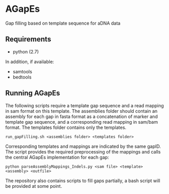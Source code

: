 # AGapEs
Gap filling based on template sequence for aDNA data

## Requirements
* python (2.7)

In addition, if available:
* samtools
* bedtools


## Running AGapEs

The following scripts require a template gap sequence and a read mapping in sam format on this template. The assemblies folder should contain an assembly for each gap in fasta format as a concatenation of marker and template gap sequence, and a corresponding read mapping in sam/bam format. The templates folder contains only the templates.

```
run_gapFilling.sh <assemblies folder> <templates folder>
```

Corresponding templates and mappings are indicated by the same gapID. The script provides the required preprocessing of the mappings and calls the central AGapEs implementation for each gap: 

```
python parseAssemblyMappings_Indels.py <sam file> <template> <assembly> <outfile>
```

The repository also contains scripts to fill gaps partially, a bash script will be provided at some point.


